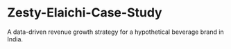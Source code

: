 # Zesty-Elaichi-Case-Study
A data-driven revenue growth strategy for a hypothetical beverage brand in India.
